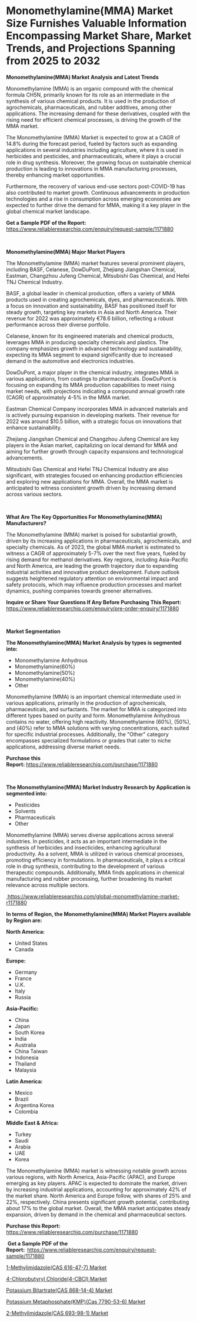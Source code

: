 <p><h1>Monomethylamine(MMA) Market Size Furnishes Valuable Information Encompassing Market Share, Market Trends, and Projections Spanning from 2025 to 2032</h1></p><p><strong>Monomethylamine(MMA) Market Analysis and Latest Trends</strong></p>
<p><p>Monomethylamine (MMA) is an organic compound with the chemical formula CH5N, primarily known for its role as an intermediate in the synthesis of various chemical products. It is used in the production of agrochemicals, pharmaceuticals, and rubber additives, among other applications. The increasing demand for these derivatives, coupled with the rising need for efficient chemical processes, is driving the growth of the MMA market.</p><p>The Monomethylamine (MMA) Market is expected to grow at a CAGR of 14.8% during the forecast period, fueled by factors such as expanding applications in several industries including agriculture, where it is used in herbicides and pesticides, and pharmaceuticals, where it plays a crucial role in drug synthesis. Moreover, the growing focus on sustainable chemical production is leading to innovations in MMA manufacturing processes, thereby enhancing market opportunities.</p><p>Furthermore, the recovery of various end-use sectors post-COVID-19 has also contributed to market growth. Continuous advancements in production technologies and a rise in consumption across emerging economies are expected to further drive the demand for MMA, making it a key player in the global chemical market landscape.</p></p>
<p><strong>Get a Sample PDF of the Report:&nbsp;</strong> <a href="https://www.reliableresearchiq.com/enquiry/request-sample/1171880?utm_campaign=1842&utm_medium=2&utm_source=Github&utm_content=ia&utm_term=03042025&utm_id=monomethylaminemma">https://www.reliableresearchiq.com/enquiry/request-sample/1171880</a></p>
<p>&nbsp;</p>
<p><strong>Monomethylamine(MMA) Major Market Players</strong></p>
<p><p>The Monomethylamine (MMA) market features several prominent players, including BASF, Celanese, DowDuPont, Zhejiang Jiangshan Chemical, Eastman, Changzhou Jufeng Chemical, Mitsubishi Gas Chemical, and Hefei TNJ Chemical Industry. </p><p>BASF, a global leader in chemical production, offers a variety of MMA products used in creating agrochemicals, dyes, and pharmaceuticals. With a focus on innovation and sustainability, BASF has positioned itself for steady growth, targeting key markets in Asia and North America. Their revenue for 2022 was approximately €78.6 billion, reflecting a robust performance across their diverse portfolio.</p><p>Celanese, known for its engineered materials and chemical products, leverages MMA in producing specialty chemicals and plastics. The company emphasizes growth in advanced technology and sustainability, expecting its MMA segment to expand significantly due to increased demand in the automotive and electronics industries.</p><p>DowDuPont, a major player in the chemical industry, integrates MMA in various applications, from coatings to pharmaceuticals. DowDuPont is focusing on expanding its MMA production capabilities to meet rising market needs, with projections indicating a compound annual growth rate (CAGR) of approximately 4-5% in the MMA market.</p><p>Eastman Chemical Company incorporates MMA in advanced materials and is actively pursuing expansion in developing markets. Their revenue for 2022 was around $10.5 billion, with a strategic focus on innovations that enhance sustainability.</p><p>Zhejiang Jiangshan Chemical and Changzhou Jufeng Chemical are key players in the Asian market, capitalizing on local demand for MMA and aiming for further growth through capacity expansions and technological advancements.</p><p>Mitsubishi Gas Chemical and Hefei TNJ Chemical Industry are also significant, with strategies focused on enhancing production efficiencies and exploring new applications for MMA. Overall, the MMA market is anticipated to witness consistent growth driven by increasing demand across various sectors.</p></p>
<p>&nbsp;</p>
<p><strong>What Are The Key Opportunities For Monomethylamine(MMA) Manufacturers?</strong></p>
<p><p>The Monomethylamine (MMA) market is poised for substantial growth, driven by its increasing applications in pharmaceuticals, agrochemicals, and specialty chemicals. As of 2023, the global MMA market is estimated to witness a CAGR of approximately 5-7% over the next five years, fueled by rising demand for methanol derivatives. Key regions, including Asia-Pacific and North America, are leading the growth trajectory due to expanding industrial activities and innovative product development. Future outlook suggests heightened regulatory attention on environmental impact and safety protocols, which may influence production processes and market dynamics, pushing companies towards greener alternatives.</p></p>
<p><strong>Inquire or Share Your Questions If Any Before Purchasing This Report:</strong> <a href="https://www.reliableresearchiq.com/enquiry/pre-order-enquiry/1171880?utm_campaign=1842&utm_medium=2&utm_source=Github&utm_content=ia&utm_term=03042025&utm_id=monomethylaminemma">https://www.reliableresearchiq.com/enquiry/pre-order-enquiry/1171880</a></p>
<p>&nbsp;</p>
<p><strong>Market Segmentation</strong></p>
<p><strong>The Monomethylamine(MMA) Market Analysis by types is segmented into:</strong></p>
<p><ul><li>Monomethylamine Anhydrous</li><li>Monomethylamine(60%)</li><li>Monomethylamine(50%)</li><li>Monomethylamine(40%)</li><li>Other</li></ul></p>
<p><p>Monomethylamine (MMA) is an important chemical intermediate used in various applications, primarily in the production of agrochemicals, pharmaceuticals, and surfactants. The market for MMA is categorized into different types based on purity and form. Monomethylamine Anhydrous contains no water, offering high reactivity. Monomethylamine (60%), (50%), and (40%) refer to MMA solutions with varying concentrations, each suited for specific industrial processes. Additionally, the "Other" category encompasses specialized formulations or grades that cater to niche applications, addressing diverse market needs.</p></p>
<p><strong>Purchase this Report:&nbsp;</strong><a href="https://www.reliableresearchiq.com/purchase/1171880?utm_campaign=1842&utm_medium=2&utm_source=Github&utm_content=ia&utm_term=03042025&utm_id=monomethylaminemma">https://www.reliableresearchiq.com/purchase/1171880</a></p>
<p>&nbsp;</p>
<p><strong>The Monomethylamine(MMA) Market Industry Research by Application is segmented into:</strong></p>
<p><ul><li>Pesticides</li><li>Solvents</li><li>Pharmaceuticals</li><li>Other</li></ul></p>
<p><p>Monomethylamine (MMA) serves diverse applications across several industries. In pesticides, it acts as an important intermediate in the synthesis of herbicides and insecticides, enhancing agricultural productivity. As a solvent, MMA is utilized in various chemical processes, promoting efficiency in formulations. In pharmaceuticals, it plays a critical role in drug synthesis, contributing to the development of various therapeutic compounds. Additionally, MMA finds applications in chemical manufacturing and rubber processing, further broadening its market relevance across multiple sectors.</p></p>
<p><a href="https://www.reliableresearchiq.com/global-monomethylamine-market-r1171880?utm_campaign=1842&utm_medium=2&utm_source=Github&utm_content=ia&utm_term=03042025&utm_id=monomethylaminemma">&nbsp;https://www.reliableresearchiq.com/global-monomethylamine-market-r1171880</a></p>
<p><strong>In terms of Region, the Monomethylamine(MMA) Market Players available by Region are:</strong></p>
<p>
    <p> <strong> North America: </strong>
        <ul>
            <li>United States</li>
            <li>Canada</li>
        </ul>
        </p> 
    <p> <strong> Europe: </strong>
        <ul>
            <li>Germany</li>
            <li>France</li>
            <li>U.K.</li>
            <li>Italy</li>
            <li>Russia</li>
        </ul>
        </p> 
    <p> <strong> Asia-Pacific: </strong>
        <ul>
            <li>China</li>
            <li>Japan</li>
            <li>South Korea</li>
            <li>India</li>
            <li>Australia</li>
            <li>China Taiwan</li>
            <li>Indonesia</li>
            <li>Thailand</li>
            <li>Malaysia</li>
        </ul>
        </p> 
    <p> <strong> Latin America: </strong>
        <ul>
            <li>Mexico</li>
            <li>Brazil</li>
            <li>Argentina Korea</li>
            <li>Colombia</li>
        </ul>
        </p> 
    <p> <strong> Middle East & Africa: </strong>
        <ul>
            <li>Turkey</li>
            <li>Saudi</li>
            <li>Arabia</li>
            <li>UAE</li>
            <li>Korea</li>
        </ul>
    </p>
    </p>
<p><p>The Monomethylamine (MMA) market is witnessing notable growth across various regions, with North America, Asia-Pacific (APAC), and Europe emerging as key players. APAC is expected to dominate the market, driven by increasing industrial applications, accounting for approximately 42% of the market share. North America and Europe follow, with shares of 25% and 22%, respectively. China presents significant growth potential, contributing about 17% to the global market. Overall, the MMA market anticipates steady expansion, driven by demand in the chemical and pharmaceutical sectors.</p></p>
<p><strong>Purchase this Report: </strong><a href="https://www.reliableresearchiq.com/purchase/1171880?utm_campaign=1842&utm_medium=2&utm_source=Github&utm_content=ia&utm_term=03042025&utm_id=monomethylaminemma">https://www.reliableresearchiq.com/purchase/1171880</a></p>
<p>&nbsp;<strong>Get a Sample PDF of the Report:&nbsp;&nbsp;</strong><a href="https://www.reliableresearchiq.com/enquiry/request-sample/1171880?utm_campaign=1842&utm_medium=2&utm_source=Github&utm_content=ia&utm_term=03042025&utm_id=monomethylaminemma">https://www.reliableresearchiq.com/enquiry/request-sample/1171880</a></p>
<p><strong></strong></p>
<p><p><a href="https://github.com/shimweummul/Market-Research-Report-List-1/blob/main/1-methylimidazolecas-616-47-7-market.md?utm_campaign=1842&utm_medium=2&utm_source=Github&utm_content=ia&utm_term=03042025&utm_id=monomethylaminemma">1-Methylimidazole(CAS 616-47-7) Market</a></p><p><a href="https://github.com/bauldlimle6h/Market-Research-Report-List-1/blob/main/4-chlorobutyryl-chloride4-cbcl-market.md?utm_campaign=1842&utm_medium=2&utm_source=Github&utm_content=ia&utm_term=03042025&utm_id=monomethylaminemma">4-Chlorobutyryl Chloride(4-CBCl) Market</a></p><p><a href="https://github.com/buseknoden2b/Market-Research-Report-List-1/blob/main/potassium-bitartratecas-868-14-4-market.md?utm_campaign=1842&utm_medium=2&utm_source=Github&utm_content=ia&utm_term=03042025&utm_id=monomethylaminemma">Potassium Bitartrate(CAS 868-14-4) Market</a></p><p><a href="https://github.com/snaikraso/Market-Research-Report-List-1/blob/main/potassium-metaphosphatekmpcas-7790-53-6-market.md?utm_campaign=1842&utm_medium=2&utm_source=Github&utm_content=ia&utm_term=03042025&utm_id=monomethylaminemma">Potassium Metaphosphate(KMP)(Cas 7790-53-6) Market</a></p><p><a href="https://github.com/sternymkere4/Market-Research-Report-List-1/blob/main/2-methylimidazolecas-693-98-1-market.md?utm_campaign=1842&utm_medium=2&utm_source=Github&utm_content=ia&utm_term=03042025&utm_id=monomethylaminemma">2-Methylimidazole(CAS 693-98-1) Market</a></p></p>